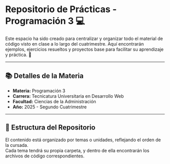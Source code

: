 # Repositorio de Prácticas - Programación 3 💻

Este espacio ha sido creado para centralizar y organizar todo el material de código visto en clase a lo largo del cuatrimestre. Aquí encontrarán ejemplos, ejercicios resueltos y proyectos base para facilitar su aprendizaje y práctica. 🚀

---

## 📚 Detalles de la Materia

- **Materia:** Programación 3  
- **Carrera:** Tecnicatura Universitaria en Desarrollo Web  
- **Facultad:** Ciencias de la Administración  
- **Año:** 2025 - Segundo Cuatrimestre

---

## 📂 Estructura del Repositorio

El contenido está organizado por temas o unidades, reflejando el orden de la cursada.  
Cada tema tendrá su propia carpeta, y dentro de ella encontrarán los archivos de código correspondientes.

